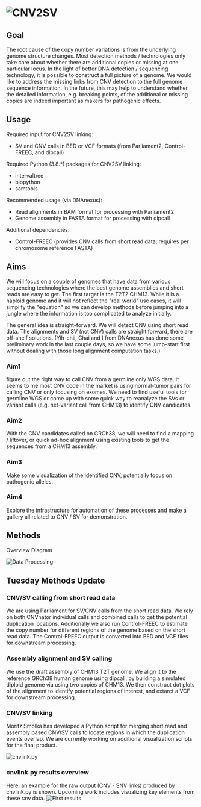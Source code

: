 # ![CNV2SV](images/cnv2sv.png) 

## Goal
  
The root cause of the copy number variations is from the underlying genome structure changes. Most detection methods / technologies only take care about whether there are additional copies or missing at one particular locus.  In the light of better DNA detection / sequencing technology, it is possible to construct a full picture of a genome. We would like to address the missing links from CNV detection to the full genome sequence information. In the future, this may help to understand whether the detailed information, e.g. breaking points, of the additional or missing copies are indeed important as makers for pathogenic effects.

## Usage

Required input for CNV2SV linking:

* SV and CNV calls in BED or VCF formats (from Parliament2, Control-FREEC, and dipcall)

Required Python (3.8.\*) packages for CNV2SV linking:

* intervaltree
* biopython
* samtools

Recommended usage (via DNAnexus):

* Read alignments in BAM format for processing with Parliament2
* Genome assembly in FASTA format for processing with dipcall

Additional dependencies:

* Control-FREEC (provides CNV calls from short read data, requires per chromosome reference FASTA)

## Aims

We will focus on a couple of genomes that have data from various sequencing technologies where the best genome assemblies and short reads are easy to get. The first target is the T2T2 CHM13. While it is a haploid genome and it will not reflect the "real world" use cases, it will simplify the "equation" so we can develop methods before jumping into a jungle where the information is too complicated to analyze initially.  

The general idea is straight-forward. We will detect CNV using short read data. The alignments and SV (not CNV) calls are straight forward, there are off-shelf solutions. (Yih-chii, Chai and I from DNAnexus has done some preliminary work in the last couple days, so we have some jump-start first without dealing with those long alignment computation tasks.) 

### Aim1

figure out the right way to call CNV from a germline only WGS data. It seems to me most CNV code in the market is using normal-tumor pairs for calling CNV or only focusing on exomes. We need to find useful tools for germline WGS or come up with some quick way to reanalyze the SVs or variant calls (e.g. het-variant call from CHM13) to identify CNV candidates.

### Aim2 

With the CNV candidates called on GRCh38, we will need to find a mapping / liftover, or quick ad-hoc alignment using existing tools to get the sequences from a CHM13 assembly.

### Aim3 

Make some visualization of the identified CNV, potentially focus on pathogenic alleles.

### Aim4

Explore the infrastructure for automation of these processes and make a gallery all related to CNV / SV for demonstration.

## Methods

<!--- ## Awesome Logo -->

Overview Diagram

![Data Processing](/images/CNV2SV.svg)

<!---
# Software Workflow Diagram
-->

## Tuesday Methods Update

### CNV/SV calling from short read data

We are using Parliament for SV/CNV calls from the short read data. We rely on both CNVnator individual calls and combined calls to get the potential duplication locations. Additionally we also run Control-FREEC to estimate the copy number for different regions of the genome based on the short read data. The Control-FREEC output is converted into BED and VCF files for downstream processing.

### Assembly alignment and SV calling

We use the draft assembly of CHM13 T2T genome. We align it to the reference GRCh38 human genome using dipcall, by building a simulated diploid genome via using two copies of CHM13. We then construct dot plots of the alignment to identify potential regions of interest, and extarct a VCF for downstream processing.

### CNV/SV linking

Moritz Smolka has developed a Python script for merging short read and assembly based CNV/SV calls to locate regions in which the duplication events overlap. We are currently working on additional visualization scripts for the final product.

![cnvlink.py](/images/cnvlink_workflow.png)

### cnvlink.py results overview
Here, an example for the raw output (CNV - SNV links) produced by cnvlink.py is shown. Upcoming work includes visualizing key elements from these raw data.
![First results](/images/data_example_parliament_new.png)
